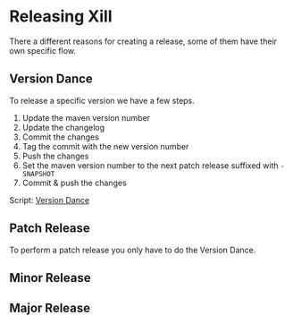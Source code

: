 Releasing Xill
==============

There a different reasons for creating a release, some of them have their own specific flow.

Version Dance
-------------

To release a specific version we have a few steps.

1. Update the maven version number
2. Update the changelog
3. Commit the changes
4. Tag the commit with the new version number
5. Push the changes
6. Set the maven version number to the next patch release suffixed with `-SNAPSHOT`
7. Commit & push the changes

Script: [Version Dance](version-dance.sh)

Patch Release
-------------

To perform a patch release you only have to do the Version Dance.

Minor Release
-------------

Major Release
-------------
